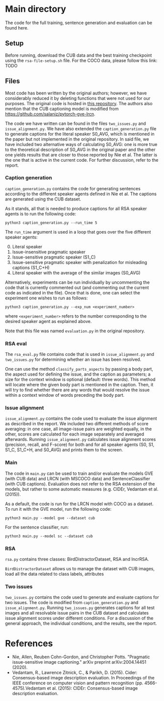 # Main directory

The code for the full training, sentence generation and evaluation can be found here. 

## Setup
Before running, download the CUB  data and the best training checkpoint using the `rsa-file-setup.sh` file. For the COCO
data, please follow this link: TODO

## Files

Most code has been written by the original authors; however, we have considerably reduced it by deleting functions that 
were not used for our purposes. The original code is hosted in [this repository](https://github.com/windweller/Pragmatic-ISIC/).
The authors also mention that the CUB captioning model is modified from https://github.com/salaniz/pytorch-gve-lrcn.

The code we have written can be found in the files `two_issues.py` and `issue_alignment.py`. We have also extended the 
`caption_generation.py` file to generate captions for the literal speaker
S0_AVG, which is mentioned in the paper but not implemented in the original repository. In said file, we have included
two alternative ways of calculating S0_AVG: one is more true to the theoretical description of S0_AVG in the original 
paper and the other one yields results that are closer to those reported by Nie et al. The latter is the one that is 
active in the current code. For further discussion, refer to the report.  

### Caption generation

`caption_generation.py` contains the code for generating sentences according to the different speaker agents defined in Nie et 
al. The captions are generated using the CUB dataset. 

As it stands, all that is needed to produce captions for all RSA speaker agents is to run the following code:

```shell
python3 caption_generation.py --run_time 5
```

The `run_time` argument is used in a loop that goes over the five different speaker agents:

0. Literal speaker
1. Issue-insensitive pragmatic speaker
2. Issue-sensitive pragmatic speaker (S1_C)
3. Issue-sensitive pragmatic speaker with penalization for misleading captions (S1_C+H)
4. Literal speaker with the average of the similar images (S0_AVG)

Alternatively, experiments can be run individually by uncommenting the code that is currently commented out (and 
commenting out the current code as indicated in the file). Once that is done, one can select the experiment one wishes 
to run as follows:

```shell
python3 caption_generation.py --exp_num <experiment_number>
```

where `<experiment_number>` refers to the number corresponding to the desired speaker agent as explained above.

Note that this file was named `evaluation.py` in the original repository.
### RSA eval

The `rsa_eval.py` file contains code that is used in `issue_alignment.py` and `two_issues.py` for determining whether 
an issue has been resolved. 

One can use the method `classify_parts_aspects` by passing a body part, the aspect 
used for defining the issue, and the caption as parameters; a size for the context window is optional (default: three 
words). This method will locate where the given body part is mentioned in the caption. Then, it will try to find whether
there are any words that would resolve the issue within a context window of words preceding the body part.

### Issue alignment

`issue_alignment.py` contains the code used to evaluate the issue alignment as described in the report. We included two different methods of score averaging: in one case, all image-issue pairs are weighted equally, in the other, scores are calculated for each image separately and averaged afterwards. Running `issue_alignment.py` calculates issue alignment scores (precision, recall, and F-score) for both and for all speaker agents (S0, S1, S1_C, S1_C+H, and S0_AVG) and prints them to the screen.

### Main

The code in `main.py` can be used to train and/or evaluate the models GVE (with CUB data) and LRCN (with MSCOCO data) 
and SentenceClassifier (with CUB captions). Evaluation does not refer to the RSA extension of the models, but rather to 
some automatic measures (e.g. CIDEr, Vedantam et al. (2015)).

As a default, the code is run for the LRCN model with COCO as a dataset. To run it with the GVE model, run the following code:

```shell
python3 main.py --model gve --dataset cub
```

For the sentence classifier, run:

```shell
python3 main.py --model sc --dataset cub
```

### RSA

`rsa.py` contains three classes: BirdDistractorDataset, RSA and IncrRSA. 

`BirdDistractorDataset` allows us to manage the dataset with CUB images, load all the data related to class labels, 
attributes

### Two issues

`two_issues.py` contains the code used to generate and evaluate captions for two issues. The code is modified from 
`caption_generation.py` and `issue_alignment.py`. Running `two_issues.py` generates captions for all test images and all resolvable issue pairs in the CUB dataset and calculates issue alignment scores under different conditions. For a discussion of the general approach, the individual conditions, and the results, see the report.

# References
- Nie, Allen, Reuben Cohn-Gordon, and Christopher Potts. "Pragmatic issue-sensitive image captioning." arXiv preprint arXiv:2004.14451 (2020).
- Vedantam, R., Lawrence Zitnick, C., & Parikh, D. (2015). Cider: Consensus-based image description evaluation. In Proceedings of the IEEE conference on computer vision and pattern recognition (pp. 4566-4575).Vedantam et al. (2015): CIDEr: Consensus-based image description evaluation.